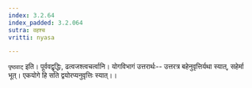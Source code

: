 ```yaml
---
index: 3.2.64
index_padded: 3.2.064
sutra: वहश्च
vritti: nyasa

---
```

`पृष्ठवाट्` इति। पूर्ववद्वृद्धिः, ढत्वजश्त्वचर्त्वानि। योगविभागं उत्तरार्थः-- उत्तरत्र बहेनुवृत्तिर्यथा स्यात्, सहेर्मा भूत्। एकयोगे हि सति द्वयोरप्यनुवृत्तिः स्यात्।।